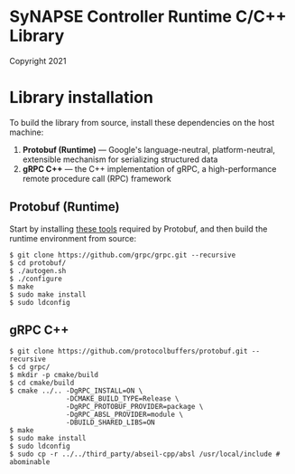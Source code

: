 # SyNAPSE Controller Runtime C/C++ Library
Copyright 2021

# Library installation
To build the library from source, install these dependencies on the host machine:
1. **Protobuf (Runtime)** — Google's language-neutral, platform-neutral, extensible mechanism for serializing structured data
2. **gRPC C++** — the C++ implementation of gRPC, a high-performance remote procedure call (RPC) framework

## Protobuf (Runtime)
Start by installing [these tools](https://github.com/protocolbuffers/protobuf/tree/master/src#c-installation---unix) required by Protobuf, and then build the runtime environment from source:

```shellscript
$ git clone https://github.com/grpc/grpc.git --recursive
$ cd protobuf/
$ ./autogen.sh
$ ./configure
$ make
$ sudo make install
$ sudo ldconfig
```

## gRPC C++

```shellscript
$ git clone https://github.com/protocolbuffers/protobuf.git --recursive
$ cd grpc/
$ mkdir -p cmake/build
$ cd cmake/build
$ cmake ../.. -DgRPC_INSTALL=ON \
              -DCMAKE_BUILD_TYPE=Release \
              -DgRPC_PROTOBUF_PROVIDER=package \
              -DgRPC_ABSL_PROVIDER=module \
              -DBUILD_SHARED_LIBS=ON
$ make
$ sudo make install
$ sudo ldconfig
$ sudo cp -r ../../third_party/abseil-cpp/absl /usr/local/include # abominable
```

<!-- 
# Using the library

## Connector
The term connector is used to describe a client of a target switch.
Under the hood, a connector is a gRPC client of the gRPC server launched by the target switch (thus, we only aim at target switches that implement the P4Runtime).

To create a connector, call its constructor with the following arguments:
- `${grpcAddr}` — the address the gRPC server is listening at (in the format `<host>:<port>`, e.g. `10.0.2.5:50051`)
- `${p4InfoFilepath}` — the (relative or absolute) path to the `*.p4info.txt` file generated by the P4 compiler (this file contains metadata about the compiled P4 program, like actions, tables, register, etc.)

Example:
```c++
auto connector = new synapse::runtime::Connector(grpcAddr, p4InfoFilepath);
```
-->

<!-- todo does the connector start automatically? -->
<!-- todo what needs to be done? how to start it? -->
<!-- todo what's happening behind the curtain? -->
